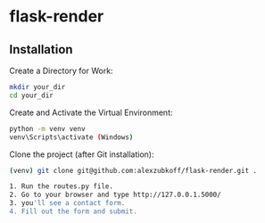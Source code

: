 # flask-render

## Installation

Create a Directory for Work:
```sh
mkdir your_dir
cd your_dir 
```
Create and Activate the Virtual Environment:
```sh
python -m venv venv
venv\Scripts\activate (Windows)
```
Clone the project (after Git installation):
```sh
(venv) git clone git@github.com:alexzubkoff/flask-render.git .

```
```sh
1. Run the routes.py file.
2. Go to your browser and type http://127.0.0.1.5000/
3. you'll see a contact form.
4. Fill out the form and submit.
```